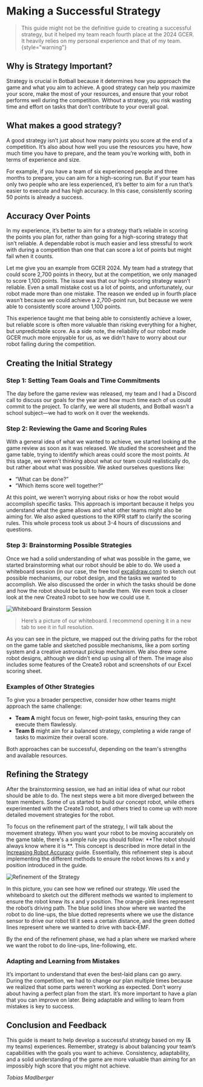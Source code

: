 # Making a Successful Strategy

<primary-label ref="personal-experience"/>
<secondary-label ref="tobias-madlberger"/>

> This guide might not be the definitive guide to creating a successful strategy,
> but it helped my team reach fourth place at the 2024 GCER.
> It heavily relies on my personal experience and that of my team.
> {style="warning"}

## Why is Strategy Important?

Strategy is crucial in Botball because it determines how you approach the game and what you aim to achieve. A good
strategy can help you maximize your score, make the most of your resources, and ensure that your robot performs well
during the competition. Without a strategy, you risk wasting time and effort on tasks that don’t contribute to your
overall goal.

## What makes a good strategy?

A good strategy isn’t just about how many points you score at the end of a competition. It’s also about how well you use
the resources you have, how much time you have to prepare, and the team you’re working with, both in terms of experience
and size.

For example, if you have a team of six experienced people and three months to prepare, you can aim for a high-scoring
run. But if your team has only two people who are less experienced, it’s better to aim for a run that’s easier to
execute and has high accuracy. In this case, consistently scoring 50 points is already a success.

## Accuracy Over Points

In my experience, it’s better to aim for a strategy that’s reliable in scoring the points you plan for, rather than
going for a high-scoring strategy that isn’t reliable. A dependable robot is much easier and less stressful to work with
during a competition than one that can score a lot of points but might fail when it counts.

Let me give you an example from GCER 2024. My team had a strategy that could score 2,700 points in theory, but at the
competition, we only managed to score 1,100 points. The issue was that our high-scoring strategy wasn’t reliable. Even a
small mistake cost us a lot of points, and unfortunately, our robot made more than one mistake. The reason we ended up
in fourth place wasn’t because we could achieve a 2,700-point run, but because we were able to consistently score around
1,100 points.

This experience taught me that being able to consistently achieve a lower, but reliable score is often more valuable
than risking everything for a higher, but unpredictable score. As a side note, the reliability of our robot made GCER
much more enjoyable for us, as we didn’t have to worry about our robot failing during the competition.

## Creating the Initial Strategy

### Step 1: Setting Team Goals and Time Commitments

The day before the game review was released, my team and I had a Discord call to discuss our goals for the year and how
much time each of us could commit to the project. To clarify, we were all students, and Botball wasn’t a school
subject—we had to work on it over the weekends.

### Step 2: Reviewing the Game and Scoring Rules

With a general idea of what we wanted to achieve, we started looking at the game review as soon as it was released. We
studied the scoresheet and the game table, trying to identify which areas could score the most points. At this stage, we
weren’t thinking about what our team could realistically do, but rather about what was possible. We asked ourselves
questions like:

- “What can be done?”
- “Which items score well together?”

At this point, we weren’t worrying about risks or how the robot would accomplish specific tasks. This approach is
important because it helps you understand what the game allows and what other teams might also be aiming for. We also
asked questions to the KIPR staff to clarify the scoring rules. This whole process took us about 3-4 hours of
discussions and questions.

### Step 3: Brainstorming Possible Strategies

Once we had a solid understanding of what was possible in the game, we started brainstorming what our robot should be
able to do. We used a whiteboard session (in our case, the free tool [excalidraw.com](https://excalidraw.com/)) to
sketch out possible mechanisms, our robot design, and the tasks we wanted to accomplish. We also discussed the order in
which the tasks should be done and how the robot should be built to handle them. We even took a closer look at the new
Create3 robot to see how we could use it.

![Whiteboard Brainstorm Session](2024-botball-strategy-brainstorm.png)

> Here’s a picture of our whiteboard. I recommend opening it in a new tab to see it in full resolution.

As you can see in the picture, we mapped out the driving paths for the robot on the game table and sketched possible
mechanisms, like a pom sorting system and a creative astronaut pickup mechanism. We also drew some robot designs,
although we didn’t end up using all of them. The image also includes some features of the Create3 robot and screenshots
of our Excel scoring sheet.

### Examples of Other Strategies

To give you a broader perspective, consider how other teams might approach the same challenge:

- **Team A** might focus on fewer, high-point tasks, ensuring they can execute them flawlessly.
- **Team B** might aim for a balanced strategy, completing a wide range of tasks to maximize their overall score.

Both approaches can be successful, depending on the team's strengths and available resources.

## Refining the Strategy

After the brainstorming session, we had an initial idea of what our robot should be able to do. The next steps were a
bit more diverged between the team members. Some of us started to build our concept robot, while others experimented
with the Create3 robot, and others tried to come up with more detailed movement strategies for the robot.

To focus on the refinement part of the strategy, I will talk about the movement strategy. When you want your robot to be
moving accurately on the game table, there's a simple rule you should follow: **The robot should always know where it is
**.
This concept is described in more detail in the [Increasing Robot Accuracy](increasing-robot-accuracy.md) guide.
Essentially, this refinement step is about implementing the different methods to ensure the robot knows its x and y
position introduced in the guide.

![Refinement of the Strategy](2024-botball-strategy-refinement.png)

In this picture, you can see how we refined our strategy. We used the whiteboard to sketch out the different methods we
wanted to implement to ensure the robot knew its x and y position. The orange-pink lines represent the robot’s driving
path. The blue solid lines show where we wanted the robot to do line-ups, the blue dotted represents where we use the
distance sensor to drive our robot till it sees a certain distance, and the green dotted lines represent where we
wanted to drive with back-EMF.

By the end of the refinement phase, we had a plan where we marked where we want the robot to do line-ups,
line-following, etc.

### Adapting and Learning from Mistakes

It’s important to understand that even the best-laid plans can go awry. During the competition, we had to change our
plan multiple times because we realized that some parts weren’t working as expected. Don’t worry about having a perfect
plan from the start. It’s more important to have a plan that you can improve on later. Being adaptable and willing to
learn from mistakes is key to success.

## Conclusion and Feedback

This guide is meant to help develop a successful strategy based on my (& my teams) experiences. Remember, strategy is
about balancing your team’s capabilities with the goals you want to achieve. Consistency, adaptability, and a solid
understanding of the game are more valuable than aiming for an impossibly high score that you might not achieve.

<include from="snippet-lib.md" element-id="footer">
    <var name="authors">Tobias Madlberger</var>
</include>